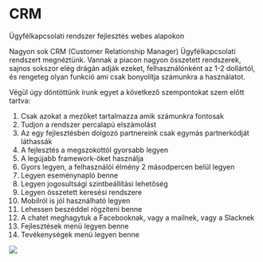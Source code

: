 # CRM
Ügyfélkapcsolati rendszer fejlesztés webes alapokon

Nagyon sok CRM (Customer Relationship Manager) Ügyfélkapcsolati rendszert megnéztünk. Vannak a piacon nagyon összetett rendszerek, sajnos sokszor elég drágán adják ezeket, felhasználónként az 1-2 dollártól, és rengeteg olyan funkció ami csak bonyolítja számunkra a használatot.

Végül úgy döntöttünk írunk egyet a következő szempontokat szem előtt tartva: 

1. Csak azokat a mezőket tartalmazza amik számunkra fontosak 
2. Tudjon a rendszer percalapú elszámolást
3. Az egy fejlesztésben dolgozó partnereink csak egymás partnerkódját láthassák
4. A fejlesztés a megszokottól gyorsabb legyen
5. A legújabb framework-öket használja
6. Gyors legyen, a felhasználói élmény 2 másodpercen belül legyen
7. Legyen eseménynapló benne
8. Legyen jogosultsági szintbeállítási lehetőség
9. Legyen összetett keresési rendszere
10. Mobilról is jól használható legyen
11. Lehessen beszéddel rögzíteni benne
12. A chatet meghagytuk a Facebooknak, vagy a mailnek, vagy a Slacknek
13. Fejlesztések menü legyen benne
14. Tevékenységek menü legyen benne

![](https://programozas.org/wp-content/uploads/2020/08/crm-scaled.jpg)

